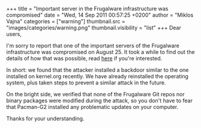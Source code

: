 +++
title = "Important server in the Frugalware infrastructure was compromised"
date = "Wed, 14 Sep 2011 00:57:25 +0200"
author = "Miklos Vajna"
categories = ["warning"]
thumbnail.src = "images/categories/warning.png"
thumbnail.visibility = "list"
+++
Dear users,  
  


 I'm sorry to report that one of the important servers of the
 Frugalware infrastructure was compromised on August 25. It took
 a while to find out the details of how that was possible,
 read [here](http://article.gmane.org/gmane.linux.frugalware.devel/9899)
 if you're interested.  
  


 In short: we found that the attacker installed a backdoor
 similar to the one installed on kernel.org recently. We have already
 reinstalled the operating system, plus taken steps to prevent
 a similar attack in the future.  
  


 On the bright side, we verified that none of the Frugalware
 Git repos nor binary packages were modified during the
 attack, so you don't have to fear that Pacman-G2 installed any
 problematic updates on your computer.  
  


 Thanks for your understanding.